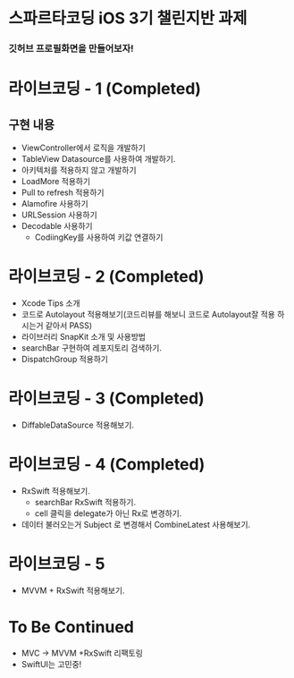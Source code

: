 # 스파르타코딩 iOS 3기 챌린지반 과제
### 깃허브 프로필화면을 만들어보자!

# 라이브코딩 - 1 (Completed)
## 구현 내용
- ViewController에서 로직을 개발하기
- TableView Datasource를 사용하여 개발하기.
- 아키텍처를 적용하지 않고 개발하기
- LoadMore 적용하기
- Pull to refresh 적용하기
- Alamofire 사용하기
- URLSession 사용하기
- Decodable 사용하기
  - CodiingKey를 사용하여 키값 연결하기


# 라이브코딩 - 2 (Completed)
- Xcode Tips 소개
- 코드로 Autolayout 적용해보기(코드리뷰를 해보니 코드로 Autolayout잘 적용 하시는거 같아서 PASS)
- 라이브러리 SnapKit 소개 및 사용방법
- searchBar 구현하여 레포지토리 검색하기.
- DispatchGroup 적용하기

# 라이브코딩 - 3 (Completed)
- DiffableDataSource 적용해보기.

# 라이브코딩 - 4 (Completed)
- RxSwift 적용해보기.
    - searchBar RxSwift 적용하기.
    - cell 클릭을 delegate가 아닌 Rx로 변경하기.
- 데이터 불러오는거 Subject 로 변경해서 CombineLatest 사용해보기.
    
# 라이브코딩 - 5
- MVVM + RxSwift 적용해보기.

# To Be Continued
- MVC -> MVVM +RxSwift 리팩토링
- SwiftUI는 고민중!
